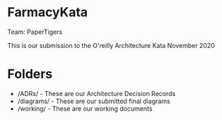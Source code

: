 # FarmacyKata

Team: PaperTigers

This is our submission to the O'reilly Architecture Kata November 2020 

# Folders

* /ADRs/ - These are our Architecture Decision Records 
* /diagrams/ - These are our submitted final diagrams
* /working/ - These are our working documents
